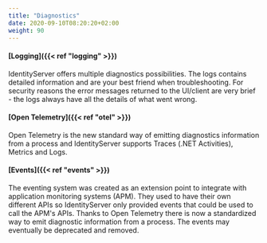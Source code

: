 ```yaml
---
title: "Diagnostics"
date: 2020-09-10T08:20:20+02:00
weight: 90
---
```


#### [**Logging**]({{< ref "logging" >}})
IdentityServer offers multiple diagnostics possibilities. The logs contains detailed information and
are your best friend when troubleshooting. For security reasons the error messages returned
to the UI/client are very brief - the logs always have all the details of what went wrong.

#### [**Open Telemetry**]({{< ref "otel" >}})
Open Telemetry is the new standard way of emitting diagnostics information from a process and
IdentityServer supports Traces (.NET Activities), Metrics and Logs.

#### [**Events**]({{< ref "events" >}})
The eventing system was created as an extension point to integrate with application monitoring 
systems (APM). They used to have their own different APIs so IdentityServer only provided events 
that could be used to call the APM's APIs. Thanks to Open Telemetry there is now a standardized 
way to emit diagnostic information from a process. The events may eventually be deprecated and removed.